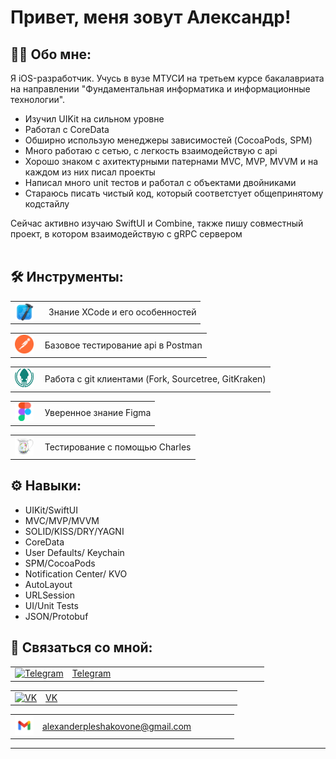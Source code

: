 # Привет, меня зовут Александр!



<!--
**AlexanderPleshakov/alexanderpleshakov** is a ✨ _special_ ✨ repository because its `README.md` (this file) appears on your GitHub profile.

Here are some ideas to get you started:

- 🔭 I’m currently working on ...
- 🌱 I’m currently learning ...
- 👯 I’m looking to collaborate on ...
- 🤔 I’m looking for help with ...
- 💬 Ask me about ...
- 📫 How to reach me: ...
- 😄 Pronouns: ...
- ⚡ Fun fact: ...
-->

## :man_technologist: Обо мне:

Я iOS-разработчик. Учусь в вузе МТУСИ на третьем курсе бакалавриата на направлении "Фундаментальная информатика и информационные технологии".
- Изучил UIKit на сильном уровне
- Работал с CoreData
- Обширно использую менеджеры зависимостей (CocoaPods, SPM)
- Много работаю с сетью, с легкость взаимодействую с api
- Хорошо знаком с ахитектурными патернами MVC, MVP, MVVM и на каждом из них писал проекты
- Написал много unit тестов и работал с объектами двойниками
- Стараюсь писать чистый код, который соответстует общепринятому кодстайлу

Сейчас активно изучаю SwiftUI и Combine, также пишу совместный проект, в котором взаимодействую с gRPC сервером
<br>
<br>

## 🛠 Инструменты:

<table>
  <tr>
    <td><img src="https://github.com/devicons/devicon/blob/master/icons/xcode/xcode-original.svg" alt="Xcode" style="float:left; margin-right:10px;" width="30" height="30"/></td>
    <td style="vertical-align: middle;">Знание XCode и его особенностей</td>
  </tr>
</table>
<table>
  <tr>
    <td><img src="https://github.com/AlexanderPleshakov/alexanderpleshakov/blob/main/assets/postman.svg" title="Postman" alt="Postman" width="30" height="30"/>&nbsp;</td>
    <td style="vertical-align: middle;">Базовое тестирование api в Postman</td>
  </tr>
</table>
<table>
  <tr>
    <td><img src="https://github.com/AlexanderPleshakov/alexanderpleshakov/blob/main/assets/gitkraken.svg" title="GitKraken" alt="GitKraken" width="30" height="30"/>&nbsp;</td>
    <td style="vertical-align: middle;">Работа c git клиентами (Fork, Sourcetree, GitKraken)</td>
  </tr>
</table>
<table>
  <tr>
    <td><img src="https://github.com/devicons/devicon/blob/master/icons/figma/figma-original.svg" title="figma" alt="figma" width="30" height="30"/>&nbsp;</td>
    <td style="vertical-align: middle;">Уверенное знание Figma</td>
  </tr>
</table>
<table>
  <tr>
    <td><img src="https://github.com/AlexanderPleshakov/alexanderpleshakov/blob/main/assets/Charles.jpeg" title="Charles" alt="Charles" width="30" height="30"/>&nbsp;</td>
    <td style="vertical-align: middle;">Тестирование с помощью Charles</td>
  </tr>
</table>

## ⚙️ Навыки:
- UIKit/SwiftUI
- MVC/MVP/MVVM
- SOLID/KISS/DRY/YAGNI
- CoreData
- User Defaults/ Keychain
- SPM/CocoaPods
- Notification Center/ KVO
- AutoLayout
- URLSession
- UI/Unit Tests
- JSON/Protobuf

## 🤝 Связаться со мной:

<table>
  <tr>
    <td>
      <a href="https://t.me/AlexanderPleshakovOne" target="_blank">
        <img src="https://cdn-icons-png.flaticon.com/512/2111/2111646.png" width="30" height="30" alt="Telegram" />
      </a>
    </td>
    <td style="vertical-align: middle;" width="300">
       <a href="https://vk.com/prostoal_ex" target="_blank">Telegram</a>
    </td>
  </tr>
</table>
<table>
  <tr>
    <td>
      <a href="https://vk.com/prostoal_ex" target="_blank">
        <img src="https://cdn-icons-png.flaticon.com/512/145/145813.png" width="30" height="30" alt="VK"/>
      </a>
    </td>
    <td style="vertical-align: middle;" width="300">
      <a href="https://vk.com/prostoal_ex" target="_blank">VK</a>
    </td>
  </tr>
</table>
<table>
  <tr>
    <td>
      <a href="mailto:alexanderpleshakovone@gmail.com" target="_blank">
        <img src="https://github.com/AlexanderPleshakov/alexanderpleshakov/blob/main/assets/gmail.png" width="30" height="30" alt="Gmail"/>
      </a>
    </td>
    <td style="vertical-align: middle;" width="300">
      <a href="mailto:alexanderpleshakovone@gmail.com" target="_blank">alexanderpleshakovone@gmail.com</a>
    </td>
  </tr>
</table>

---

